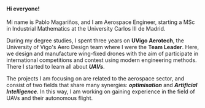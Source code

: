 #### Hi everyone!

Mi name is Pablo Magariños, and I am Aerospace Engineer, starting a MSc in Industrial Mathematics at the University Carlos III de Madrid.

During my degree studies, I spent three years on **UVigo Aerotech**, the University of Vigo's Aero Design team where I were the **Team Leader**. Here, we design and manufacture wing-fixed drones with the aim of participate in international competitions and contest using modern engineering methods. There I started to learn all about ***UAVs***.


The projects I am focusing on are related to the aerospace sector, and consist of two fields that share many synergies: ***optimisation*** and ***Artificial Intelligence***. 
In this way, I am working on gaining experience in the field of UAVs and their autonomous flight.


<!--
**Pablomg02/Pablomg02** is a ✨ _special_ ✨ repository because its `README.md` (this file) appears on your GitHub profile.

Here are some ideas to get you started:

- 🔭 I’m currently working on ...
- 🌱 I’m currently learning ...
- 👯 I’m looking to collaborate on ...
- 🤔 I’m looking for help with ...
- 💬 Ask me about ...
- 📫 How to reach me: ...
- 😄 Pronouns: ...
- ⚡ Fun fact: ...
-->
